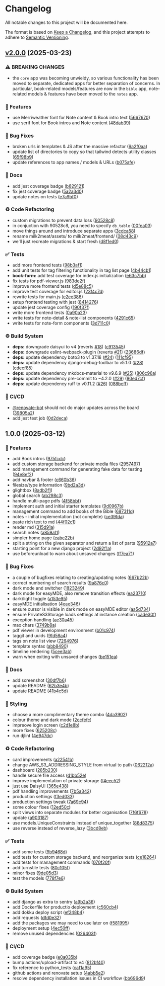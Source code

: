 # Changelog

All notable changes to this project will be documented here.

The format is based on [Keep a Changelog](https://keepachangelog.com/en/1.0.0/), and this project attempts to adhere to [Semantic Versioning](https://semver.org/spec/v2.0.0.html).

## [v2.0.0](https://github.com/engineervix/milk2meat/compare/v1.1.0...v2.0.0) (2025-03-23)


### ⚠ BREAKING CHANGES

* the `core` app was becoming unwieldy, so various
functionality has been moved to separate, dedicated apps for better
separation of concerns. In particular, book-related models/features
are now in the `bible` app, note-related models & features have been
moved to the `notes` app.

### 🚀 Features

* use Merriweather font for Note content & Book intro text ([5667670](https://github.com/engineervix/milk2meat/commit/5667670172a09f383d53a742b2859856ad1b4003))
* use serif font for Book intros and Note content ([48dab39](https://github.com/engineervix/milk2meat/commit/48dab39bcccbc401c6f9ffc28320836bd94a95b5))


### 🐛 Bug Fixes

* broken urls in templates & JS after the massive refactor ([9a2f0aa](https://github.com/engineervix/milk2meat/commit/9a2f0aad6a8aa431d84a4a0188ccf6bfcf9d8fc2))
* update list of directories to copy so that tailwind detects utility classes ([65f98b9](https://github.com/engineervix/milk2meat/commit/65f98b9efcb8b3de7bc905db423db9436b126bd2))
* update references to app names / models & URLs ([b075afe](https://github.com/engineervix/milk2meat/commit/b075afe50e5c8f316a0429b1e3c40a6f7543a33a))


### 📝 Docs

* add jest coverage badge ([b829121](https://github.com/engineervix/milk2meat/commit/b829121c20180166f65f78f4e1cf0041f428ca38))
* fix jest coverage badge ([5a2a3d0](https://github.com/engineervix/milk2meat/commit/5a2a3d07e0514d6551dda948d58c348f7f4387dc))
* update notes on tests ([e7a9bf0](https://github.com/engineervix/milk2meat/commit/e7a9bf030cbb584bbb5b5a10d3fb03e4f9932475))


### ♻️ Code Refactoring

* custom migrations to prevent data loss ([90528c8](https://github.com/engineervix/milk2meat/commit/90528c81ce521dc3f2baa1ab575f30809f12cb33))
* in conjuction with 90528c8, you need to specify `db_table` ([00fea03](https://github.com/engineervix/milk2meat/commit/00fea033b2cc68edddce599af7ac1ded3c15e736))
* move things around and introduce separate apps ([3cdca58](https://github.com/engineervix/milk2meat/commit/3cdca587da075175e259a441457598972d7e6240))
* rename milk2meat/assets/ to milk2meat/frontend/ ([08d43c9](https://github.com/engineervix/milk2meat/commit/08d43c91a19382ff8ba2c819f9c1a45fac66d0bd))
* we'll just recreate migrations & start fresh ([d8f1ed0](https://github.com/engineervix/milk2meat/commit/d8f1ed0b61f5f5316155e08562fc038b3c08bb21))


### ✅ Tests

* add more frontend tests ([98b3af1](https://github.com/engineervix/milk2meat/commit/98b3af18e3a579c27f722dcd4dd7ad90a011732a))
* add unit tests for tag filtering functionality in tag list page ([4b44cb1](https://github.com/engineervix/milk2meat/commit/4b44cb1322cf32d8c537841d5d3f7ef328c8ed93))
* **book-form:** add test coverage for index.js initialization ([e63c7bb](https://github.com/engineervix/milk2meat/commit/e63c7bbb7b1d18b245b368a713f100a2c74ade60))
* fix tests for pdf-viewer.js ([983de2f](https://github.com/engineervix/milk2meat/commit/983de2f5c23729f8168d08dd2ed4eedb756c6c6d))
* improve more frontend tests ([d5e88c5](https://github.com/engineervix/milk2meat/commit/d5e88c55e24aa5cf7b0608c6b1b1d5fb7eac4de6))
* improve test coverage for editor.js ([23f4c7d](https://github.com/engineervix/milk2meat/commit/23f4c7d309ed1ff52a30045f7422e109c1b30ce4))
* rewrite tests for main.js ([e2ee386](https://github.com/engineervix/milk2meat/commit/e2ee3860e8e6dce40d11e159b7ec96a88bb5f9dd))
* setup frontend testing with jest ([8414276](https://github.com/engineervix/milk2meat/commit/8414276666b73dae99338aec2c4b325f0bf86bd6))
* update jest coverage config ([190f37f](https://github.com/engineervix/milk2meat/commit/190f37f542bebdafb2e40a88018685a59b6b87ba))
* write more frontend tests ([0a90a23](https://github.com/engineervix/milk2meat/commit/0a90a23afc1906507c4b85045b720217c2a6db12))
* write tests for note-detail & note-list components ([4291c65](https://github.com/engineervix/milk2meat/commit/4291c659907194f46a8393ecc2e4f6a96ba12be4))
* write tests for note-form components ([3d711c0](https://github.com/engineervix/milk2meat/commit/3d711c09e98f2c9ca42f3ff80453dbdc918b8743))


### ⚙️ Build System

* **deps:** downgrade daisyui to v4 (reverts [#18](https://github.com/engineervix/milk2meat/issues/18)) ([c913545](https://github.com/engineervix/milk2meat/commit/c9135452994f79c85e148ede6f950bdaac55ae22))
* **deps:** downgrade eslint-webpack-plugin (reverts [#21](https://github.com/engineervix/milk2meat/issues/21)) ([23686df](https://github.com/engineervix/milk2meat/commit/23686dfccaed2c04baed645be42da4f83b82cf4c))
* **deps:** update dependency boto3 to v1.37.18 ([#24](https://github.com/engineervix/milk2meat/issues/24)) ([111cf95](https://github.com/engineervix/milk2meat/commit/111cf9504300f0abcf3b57ccdb54d926d6794d19))
* **deps:** update dependency django-debug-toolbar to v5.1.0 ([#28](https://github.com/engineervix/milk2meat/issues/28)) ([cdecf85](https://github.com/engineervix/milk2meat/commit/cdecf85a48823db8b3bb4f4d979d6d637d281054))
* **deps:** update dependency mkdocs-material to v9.6.9 ([#25](https://github.com/engineervix/milk2meat/issues/25)) ([806c96a](https://github.com/engineervix/milk2meat/commit/806c96a9b34f63d7881839adbb810d51f95b983f))
* **deps:** update dependency pre-commit to ~4.2.0 ([#29](https://github.com/engineervix/milk2meat/issues/29)) ([80ed7cf](https://github.com/engineervix/milk2meat/commit/80ed7cf6679556c145c0271e6fd79ed6274c2955))
* **deps:** update dependency ruff to v0.11.2 ([#26](https://github.com/engineervix/milk2meat/issues/26)) ([088bcff](https://github.com/engineervix/milk2meat/commit/088bcff926c2524893c6391098b6675ce710aed0))


### 👷 CI/CD

* [@renovate-bot](https://github.com/renovate-bot) should not do major updates across the board ([39805a2](https://github.com/engineervix/milk2meat/commit/39805a270c3b6fdb4a18ccb87d2f05a8a33ba4c6))
* add jest test job ([0d2deca](https://github.com/engineervix/milk2meat/commit/0d2decad77e6e9ff9ad9cb2435219a32066530f0))

## 1.0.0 (2025-03-12)


### 🚀 Features

* add Book intros ([975fcdc](https://github.com/engineervix/milk2meat/commit/975fcdcc1a7b30c8f8c6eec2026ba8c6ed265d35))
* add custom storage backend for private media files ([2957497](https://github.com/engineervix/milk2meat/commit/2957497120a0c96a6912635274aaaf3e9a268e6e))
* add management command for generating fake data for testing ([94e8ef2](https://github.com/engineervix/milk2meat/commit/94e8ef245fd672ff6ebb09b22e0dc620335cc7b1))
* add navbar & footer ([c660b36](https://github.com/engineervix/milk2meat/commit/c660b368c3611bf39f76cabac9f2faf03f816b0f))
* filesize/type information ([9bd2a3d](https://github.com/engineervix/milk2meat/commit/9bd2a3d4c90022b5f40b90c1b4f72e2ffa81d888))
* glightbox ([8adb2f1](https://github.com/engineervix/milk2meat/commit/8adb2f16c5a86c0149ce01294f13ed20a32db3ae))
* global search ([ab298c3](https://github.com/engineervix/milk2meat/commit/ab298c37200f219a069ded92d2ae928a9ec9acde))
* handle multi-page pdfs ([4f58bbf](https://github.com/engineervix/milk2meat/commit/4f58bbf3f10ab50ec2f46a22dace6868b4e76882))
* implement auth and initial starter templates ([9d0967b](https://github.com/engineervix/milk2meat/commit/9d0967b71d6a4dd1f879212012ced25701f5b518))
* management command to add books of the Bible ([687311d](https://github.com/engineervix/milk2meat/commit/687311d7d75da0c406953b44cf7a0ca10f92fe25))
* notes - initial implementation (not complete) ([ce39fda](https://github.com/engineervix/milk2meat/commit/ce39fda351253e4487c2fca42c1266d827a07d13))
* paste rich text to md ([44f02c1](https://github.com/engineervix/milk2meat/commit/44f02c1b38370ab45acf6a4ca4e834771f9599c3))
* render md ([315d91a](https://github.com/engineervix/milk2meat/commit/315d91a4ef4ce028c8b9f2a174b5f7e2f825c38c))
* search notes ([a859a11](https://github.com/engineervix/milk2meat/commit/a859a118bcfc4029b0c402884519e024d9a9e336))
* simpler home page ([eabc22b](https://github.com/engineervix/milk2meat/commit/eabc22b436a81ccae8a545afc3fe7ece1dd3558c))
* split a string on the given separator and return a list of parts ([95912a7](https://github.com/engineervix/milk2meat/commit/95912a72aaa9e1ab7d8755dc70dc38c1cf4e1493))
* starting point for a new django project ([2d92f1a](https://github.com/engineervix/milk2meat/commit/2d92f1a411e442873b435509c974eb97fb0cfe50))
* use beforeunload to warn about unsaved changes ([ff7ea71](https://github.com/engineervix/milk2meat/commit/ff7ea71c38b46fb679c29fba2b7ca1813f8ab224))


### 🐛 Bug Fixes

* a couple of bugfixes relating to creating/updating notes ([667b22b](https://github.com/engineervix/milk2meat/commit/667b22b2435c4b13de36449d7c0dd215f9f34e14))
* correct numbering of search results ([9a876c0](https://github.com/engineervix/milk2meat/commit/9a876c0216859ff4b438e49f5e9adc59d99ab969))
* dark mode and switcher ([1823249](https://github.com/engineervix/milk2meat/commit/1823249692f747b31d6bdaaa67ed5ceb2c36377a))
* dark mode for easyMDE, also remove transition effects ([ea23710](https://github.com/engineervix/milk2meat/commit/ea2371071635d5c519ba4cbab482094965fd799f))
* dark/light toggle ([a153e95](https://github.com/engineervix/milk2meat/commit/a153e95662f51578e6db1db2533117103d7f1638))
* easyMDE initialisation ([4eae346](https://github.com/engineervix/milk2meat/commit/4eae346491d3496e84dbc85b2694dafac99eaffb))
* ensure cursor is visible in dark mode on easyMDE editor ([aa5d734](https://github.com/engineervix/milk2meat/commit/aa5d73490950ad69e8d4d5f28c2118ff3def672b))
* ensure PrivateS3Storage loads settings at instance creation ([cade30f](https://github.com/engineervix/milk2meat/commit/cade30fd2c25b5539b5885b5e470c4592659e130))
* exception handling ([ae30a45](https://github.com/engineervix/milk2meat/commit/ae30a4588ff74e1b9a4c7a4a0fd0a54811bbece9))
* max chars ([3749b9a](https://github.com/engineervix/milk2meat/commit/3749b9a092136a94b971db56356f9658b6a3bf5e))
* pdf viewer in development environment ([b01c974](https://github.com/engineervix/milk2meat/commit/b01c974d15e8c47478024819f376aefe588a130d))
* taggit and uuids ([9fd56a4](https://github.com/engineervix/milk2meat/commit/9fd56a43b389bdcb7f51e597a1f391f2ef978f36))
* tags on note list view ([7264976](https://github.com/engineervix/milk2meat/commit/7264976c7b4bde7558f9d065a04dcfe277812e24))
* template syntax ([abb8490](https://github.com/engineervix/milk2meat/commit/abb8490b80cf64d7f11cc87512df2d1848bc609c))
* timeline rendering ([5cee3ab](https://github.com/engineervix/milk2meat/commit/5cee3ab0464c028d09932a0f2a5eea21a5fc2e4a))
* warn when exiting with unsaved changes ([be151ea](https://github.com/engineervix/milk2meat/commit/be151ea2dd3c5d2665788158a5c3e0ff98dd8224))


### 📝 Docs

* add screenshot ([30df7b6](https://github.com/engineervix/milk2meat/commit/30df7b6555fb7276d055b277041940bd526ec965))
* update README ([62b3e4b](https://github.com/engineervix/milk2meat/commit/62b3e4bdda91c1ff43d38fdd26ac26899e64f8c5))
* update README ([41b4c5d](https://github.com/engineervix/milk2meat/commit/41b4c5df3e5ec88fbf076240a637b22d46b1201c))


### 💄 Styling

* choose a more complimentary theme combo ([4da3902](https://github.com/engineervix/milk2meat/commit/4da39022d549f75b096a98e5cb498f902e9a760f))
* colour theme and dark mode ([2ccfefc](https://github.com/engineervix/milk2meat/commit/2ccfefc6fc8fb8146efca001af02a1147911969f))
* impreove login screen ([c2d1e8b](https://github.com/engineervix/milk2meat/commit/c2d1e8bb92c315798bff13fa4d0e08a656a88502))
* more fixes ([625208c](https://github.com/engineervix/milk2meat/commit/625208c27a34c90543e36238aaf3732c0438d811))
* run djlint ([4e947dc](https://github.com/engineervix/milk2meat/commit/4e947dc2261e0376d30cc983499de82091a80726))


### ♻️ Code Refactoring

* card improvements ([a22541b](https://github.com/engineervix/milk2meat/commit/a22541b38f8d8f5f636cd258f13a354b3f8d847e))
* change AWS_S3_ADDRESSING_STYLE from virtual to path ([062212a](https://github.com/engineervix/milk2meat/commit/062212aeb72d0d0d5a643d039e906f57a2f971db))
* dashboard ([285b230](https://github.com/engineervix/milk2meat/commit/285b230e4708d53ec1f6c1a734f753fa0defb877))
* handle secure file access ([d1bb52e](https://github.com/engineervix/milk2meat/commit/d1bb52ee786a0aabb58e7e56faca00fa73358b07))
* improve implementation of private storage ([f4eec52](https://github.com/engineervix/milk2meat/commit/f4eec5201c649476d9b43bfc0fd133d84d9b79d8))
* just use DaisyUI ([365e438](https://github.com/engineervix/milk2meat/commit/365e438f2bcd88ba68c06e1fb6843e23e5913ea2))
* pdf handling improvements ([7b5a342](https://github.com/engineervix/milk2meat/commit/7b5a342a757884ebd2828c07a47a09a12dda8562))
* production settings ([f3ed033](https://github.com/engineervix/milk2meat/commit/f3ed033b6e232501c7918b1cd9c3d8721104cd6f))
* production settings tweak ([7a69c94](https://github.com/engineervix/milk2meat/commit/7a69c94d65f82729ba31e677b17f56755d8c22c5))
* some colour fixes ([12ed50c](https://github.com/engineervix/milk2meat/commit/12ed50c48e9ca04792b7acbdb718ee5054fa77fb))
* split views into separate modules for better organisation ([7f6f678](https://github.com/engineervix/milk2meat/commit/7f6f678e3abb624edd954c91d8c91b28738c3e24))
* update ([a903187](https://github.com/engineervix/milk2meat/commit/a90318749f9374cd562a9d89db7c5335caf50b43))
* use models.UniqueConstraints instead of unique_together ([88d8375](https://github.com/engineervix/milk2meat/commit/88d8375025fe75c424e2036ca91bea951f21f3aa))
* use reverse instead of reverse_lazy ([3bcd8eb](https://github.com/engineervix/milk2meat/commit/3bcd8ebadcd97a6f4c48e0896db2336b5631588d))


### ✅ Tests

* add some tests ([9b9468d](https://github.com/engineervix/milk2meat/commit/9b9468d824190e3e98e6092d883718b6ed6dea03))
* add tests for custom storage backend, and reorganize tests ([ce18264](https://github.com/engineervix/milk2meat/commit/ce182646da00e3eef0d95887954868a669f15a64))
* add tests for management commands ([070f20f](https://github.com/engineervix/milk2meat/commit/070f20f9db93add5ff74bfa68324593f4d15ad80))
* add turnstile tests ([80c105f](https://github.com/engineervix/milk2meat/commit/80c105f2e6d1b8b4f9529d68e87ba4be7a868e4a))
* minor fixes ([9de05d3](https://github.com/engineervix/milk2meat/commit/9de05d380279f10f46cd6f2611cb1c317c6127c8))
* test the models ([778f7e6](https://github.com/engineervix/milk2meat/commit/778f7e6cb30f3cd08a8f08f5f29b781cd1098569))


### ⚙️ Build System

* add django as extra to sentry ([a9b2a36](https://github.com/engineervix/milk2meat/commit/a9b2a36ef4727a926169a6ec064fcdb907bbbf61))
* add Dockerfile for productio deployment ([c560cb4](https://github.com/engineervix/milk2meat/commit/c560cb4b6d5ce1f078501052e846e5eeff5fdb7f))
* add dokku deploy script ([ef248b4](https://github.com/engineervix/milk2meat/commit/ef248b49660b2345a107d1f77419cc06720fbe3a))
* add requests ([dfd0e32](https://github.com/engineervix/milk2meat/commit/dfd0e3205d59f7ca8b60f66373eca3c5d2f6ea94))
* add the packages we may need to use later on ([f581995](https://github.com/engineervix/milk2meat/commit/f5819957d5c3313b5a151786d8ba3bfeac7fc73b))
* deployment setup ([4ec50ff](https://github.com/engineervix/milk2meat/commit/4ec50ffdaf154a036ac38f72610062f5f9b40a29))
* remove unused dependencies ([026403f](https://github.com/engineervix/milk2meat/commit/026403f9dabeda4a5d856d3b1a58ce1c523025e0))


### 👷 CI/CD

* add coverage badge ([e0a035b](https://github.com/engineervix/milk2meat/commit/e0a035b7bc4da0e8e08c1a3b792c7773684040e3))
* bump actions/upload-artifact to v4 ([812bf40](https://github.com/engineervix/milk2meat/commit/812bf40e8368f8aa3c152c10ce6b6e4fd3214e79))
* fix reference to python_tests ([caf1a95](https://github.com/engineervix/milk2meat/commit/caf1a95451bb007a863b37caf0aa7b0b14267954))
* github actions and renovate setup ([4abb5e2](https://github.com/engineervix/milk2meat/commit/4abb5e2b3918345ed9c7ba3d761366eb9e394b7a))
* resolve dependency installation issues in CI workflow ([bb696d9](https://github.com/engineervix/milk2meat/commit/bb696d9ce5fae367685cdfe6e438a634c7355f0e))
